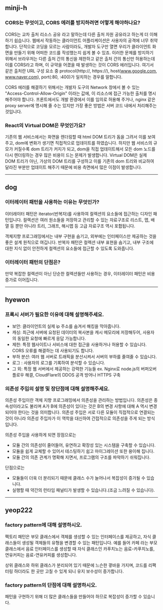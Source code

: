 ## minji-h

### CORS는 무엇이고, CORS 에러를 방지하려면 어떻게 해야하나요?

CORS는 교차 출처 리소스 공유 라고 말하는데 다른 출처 자원 공유라고 하는게 더 이해하기 쉽습니다.
웹에서 작동하는 클라이언트 어플리케이션은 사용자의 공격에 너무 취약합니다. 단적으로 코딩을 모르는 사람이라도, 개발자 도구만 열면 우리가 클라이언트 화면을 만들기 위해
어떠한 코드를 작성했는지 쉽게 볼 수 있죠. 이러한 문제를 방지하기 위해서 브라우저는 다른 출처 간의 통신을 제한하고 같은 출처 간의 통신만 허용하는데 이를 CORS라고 하며, 이 규약을 어겼을 때 발생하는 것이 CORS 에러입니다.
여기서 같은 출처란 URL 구성 요소 중 protocol(http://, https://), host(www.google.com, www.naver.com), port(:80, :400)가 일치하는 경우를 말합니다.

CORS 에러를 해결하기 위해서는 개발자 도구의 Network 창에서 볼 수 있는 "Access-Control-Allow-Origin" 이라는 값에, 이 리소스에 접근 가능한 출처를 명시해주어야 합니다.
프론트에서도 개발 환경에서 이를 임의로 허용해 주거나, nginx 같은 proxy server에 명시해 줄 수는 있지만 가장 좋은 방법은 서버 코드 내에서 처리해주는 것입니다.

### React의 Virtual DOM은 무엇인가요?

기존의 웹 서비스에서는 화면을 렌더링할 때 html DOM 트리가 돔을 그려서 이를 보여주고, dom에 변화가 생기면 직접적으로 업데이트를 하였습니다.
하지만 웹 서비스의 규모가 커질수록 dom 트리가 커지가 되고, dom을 직접 업데이트해서 모든 dom 노드를 다시 렌더링하는 경우 많은 비용이 드는 문제가 발생합니다.
Virtual DOM은 실제 DOM 트리가 아닌, 가상의 DOM 트리를 구성하고 이를 기존의 dom 트리와 비교하여 달라진 부분만 업데이트 해주기 때문에 비용 측면에서 많은 이점이 발생합니다.

---

## dog

### 이터레이터 패턴을 사용하는 이유는 무엇인가?

이터레이터 패턴은 iterator(반복자)를 사용하여 컬렉션의 요소들에 접근하는 디자인 패턴입니다.
컬렉션은 여러 원소들을 저장하고 관리할 수 있는 자료구조로 리스트, 맵, 배열 등 뿐만 아니라 트리, 그래프, 해시맵 등 고급 자료구조 역시 포합됩니다.

객체지향 프로그래밍에서는 내부 구현을 숨기고, 외부에는 인터페이스만 제공하는 것을 좋은 설계 원칙으로 여깁니다.
반복자 패턴은 컬렉션 내부 표현을 숨기고, 내부 구조에 대한 지식 없이 안전하게 컬렉션의 요소들에 접근할 수 있도록 도와줍니다.

### 이터레이터 패턴의 단점은?

만약 복잡한 컬렉션이 아닌 단순한 컬렉션들만 사용하는 경우, 이터레이터 패턴은 비용 증가로 이어집니다.

---

## hyewon

### 프록시 서버가 필요한 이유에 대해 설명해주세요.

- 보안: 클라이언트의 실제 ip 주소를 숨겨서 해킹을 막아줍니다.
- 캐싱: 최근에 서버에 요청된 데이터의 복사본을 캐시 메모리에 저장해두어, 사용자의 동일한 요청에 빠르게 응답 가능합니다.
- 제한: 특정 웹사이트나 서비스에 대한 접근을 사용하거나 허용할 수 있습니다. CORS 오류를 해결하는 데 사용되기도 합니다.
- 부하 분산: 여러 웹 서버로 트래픽을 분산시켜서 서버의 부하를 줄여줄 수 있습니다.
- 로그 : 사용자의 로그를 기록하여 분석할 수 있습니다.
- 그 외: 특정 웹 서버에서 제공하는 강력한 기능들 ex. Nginx로 node.js의 버퍼오버플로우 해결, CloudFlare의 DDOS 공격 방어나 HTTPS 구축

### 의존성 주입의 설명 및 장단점에 대해 설명해주세요.

의존성 주입이란 객체 지향 프로그래밍에서 의존성을 관리하는 방법입니다.
의존성은 종속성이라고도 불리며 A가 B에 의존성이 있다는 것은 B의 변경 사항에 대해 A 역시 변경되어야 한다는 것을 의미합니다.
의존성 주입은 서로 다른 모듈이 직접적으로 연결되는 것이 아니라 의존성 주입자가 이 역학을 대신하여 간접적으로 의존성을 주게 되는 방식입니다.

의존성 주입을 사용하게 되면 장점으로는

- 모듈 간의 의존성이 줄어들어, 유연하고 확장성 있는 시스템을 구축할 수 있습니다.
- 모듈을 쉽게 교체할 수 있어서 테스팅하기 쉽고 마이그레이션 또한 용이해 집니다.
- 모듈 간의 의존 관계가 명확해 지면서, 프로그램의 구조를 파악하기 쉬워집니다.

단점으로는

- 모듈들이 더욱 더 분리되기 때문에 클래스 수가 늘어나서 복잡성이 증가될 수 있습니다.
- 실행할 때 약간의 런타임 패널티가 발생할 수 있습니다.(조금 느려질 수 있습니다).

---

## yeop222

### factory pattern에 대해 설명하시오.

팩토리 패턴은 부모 클래스에서 객체를 생성할 수 있는 인터페이스를 제공하고, 자식 클래스들이 생성될 객체들의 유형을 변경할 수 있는 패턴입니다.
예를 들어 카페 라는 부모 클래스에서 음료 인터페이스를 생성할 때 자식 클래스인 카푸치노는 음료-카푸치노를, 연유커피는 음료-연유커피를 생성합니다.

상위 클래스와 하위 클래스가 분리되어 있기 때문에 느슨한 곃바을 가지며, 코드를 리팩터링 하더라도 한 곳만 고칠 수 있게 되니 유지 보수성이 증가합니다.

### factory pattern의 단점에 대해 설명하시오.

패턴을 구현하기 위해 더 많은 클래스들을 만들어야 하므로 복잡성이 증가할 수 있습니다.
